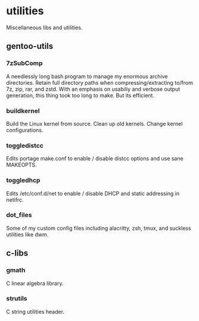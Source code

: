 # utilities
Miscellaneous libs and utilities.

## gentoo-utils
### 7zSubComp
A needlessly long bash program to manage my enormous archive directories. Retain full directory paths when compressing/extracting to/from 7z, zip, rar, and zstd. With an emphasis on usabiliy and verbose output generation, this thing took too long to make. But its efficient.
### buildkernel
Build the Linux kernel from source. Clean up old kernels. Change kernel configurations.
### toggledistcc
Edits portage make.conf to enable / disable distcc options and use sane MAKEOPTS.
### toggledhcp
Edits /etc/conf.d/net to enable / disable DHCP and static addressing in netifrc.
### dot_files
Some of my custom config files including alacritty, zsh, tmux, and suckless utilities like dwm.
## c-libs
### gmath
C linear algebra library.
### strutils
C string utilities header.


